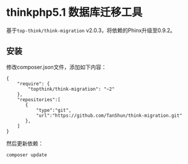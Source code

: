 # thinkphp5.1 数据库迁移工具

基于`top-think/think-migration` v2.0.3，将依赖的Phinx升级至0.9.2。

## 安装

修改composer.json文件，添加如下内容：
```
{
    "require": {
        "topthink/think-migration": "~2"
    },
    "repositories":[
       {
           "type":"git",
           "url":"https://github.com/TanShun/think-migration.git"
       },
    ]
}
```

然后更新依赖：
```
composer update
```
